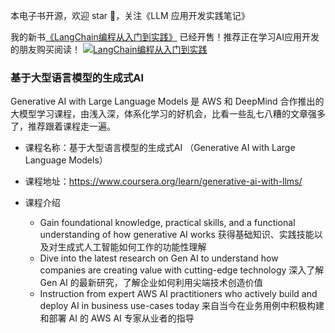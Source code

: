 本电子书开源，欢迎 star 🌟，关注《LLM 应用开发实践笔记》

我的新书[《LangChain编程从入门到实践》](https://u.jd.com/V8pkqFY) 已经开售！推荐正在学习AI应用开发的朋友购买阅读！
[![LangChain编程从入门到实践](../../images/langchain-book.jpg "LangChain编程从入门到实践")](https://u.jd.com/V8pkqFY) 

### 基于大型语言模型的生成式AI
Generative AI with Large Language Models 是 AWS 和 DeepMind 合作推出的大模型学习课程，由浅入深，体系化学习的好机会，比看一些乱七八糟的文章强多了，推荐跟着课程走一遍。
- 课程名称：基于大型语言模型的生成式AI （Generative AI with Large Language Models）

- 课程地址：https://www.coursera.org/learn/generative-ai-with-llms/

- 课程介绍
    - Gain foundational knowledge, practical skills, and a functional understanding of how generative AI works
    获得基础知识、实践技能以及对生成式人工智能如何工作的功能性理解
    - Dive into the latest research on Gen AI to understand how companies are creating value with cutting-edge technology
    深入了解 Gen AI 的最新研究，了解企业如何利用尖端技术创造价值
    - Instruction from expert AWS AI practitioners who actively build and deploy AI in business use-cases today
    来自当今在业务用例中积极构建和部署 AI 的 AWS AI 专家从业者的指导


